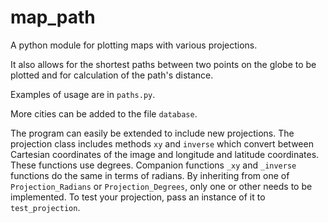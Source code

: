 # map_path
A python module for plotting maps with various projections.

It also allows for the shortest paths between two points on the globe to be
plotted and for calculation of the path's distance.

Examples of usage are in `paths.py`.

More cities can be added to the file `database`.

The program can easily be extended to include new projections. The projection
class includes methods `xy` and `inverse` which convert between Cartesian
coordinates of the image and longitude and latitude coordinates. These
functions use degrees. Companion functions `_xy` and `_inverse` functions do
the same in terms of radians. By inheriting from one of `Projection_Radians` or
`Projection_Degrees`, only one or other needs to be implemented. To test your
projection, pass an instance of it to `test_projection`.
